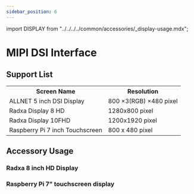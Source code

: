 ```yaml
---
sidebar_position: 6
---
```


import DISPLAY from "../../../../common/accessories/\_display-usage.mdx";

# MIPI DSI Interface

## Support List

<table>
  <tr>
    <th>Screen Name</th>
    <th>Resolution</th>
  </tr>
  <tr>
    <td>ALLNET 5 inch DSI Display</td>
    <td>800 ×3(RGB) ×480 pixel</td>
  </tr>
  <tr>
    <td>Radxa Display 8 HD</td>
    <td>1280x800 pixel</td>
  </tr>
  <tr>
    <td>Radxa Display 10FHD</td>
    <td>1200x1920 pixel </td>
  </tr>
  <tr>
    <td>Raspberry Pi 7 inch Touchscreen</td>
    <td>800 x 480 pixel</td>
  </tr>
</table>

## Accessory Usage

### Radxa 8 inch HD Display

<DISPLAY product="ROCK 5B" display_connection_img="/img/rock5b/rock5b-display-8hd-connected.webp" model="rock-5b" rsetup_path="../../radxa-os/rsetup#overlays" display_name="Radxa 8 inch HD Display" overlays_title="Enable Radxa Display 8HD" />

### Raspberry Pi 7" touchscreen display

<DISPLAY product="ROCK 5B+" display_connection_img="/img/rock5b/rock5bp-rpi-7inch-display.webp" model="rock-5b" rsetup_path="../../radxa-os/rsetup#overlays" display_name="Raspberry Pi 7 inch touchscreen display" overlays_title="Enable Raspberry Pi 7-inch Touchscreen" />

